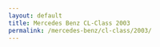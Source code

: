 ```yaml
---
layout: default
title: Mercedes Benz CL-Class 2003
permalink: /mercedes-benz/cl-class/2003/
---
```

